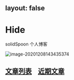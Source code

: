 layout: false
---
# Hide

solidSpoon 个人博客

![image-20201208143435374](https://ced-md-picture.oss-cn-beijing.aliyuncs.com/img/20201208143435.png)

## [文章列表](https://github.com/solidSpoon/solidSpoon.github.io/wiki)&nbsp;&nbsp;&nbsp;&nbsp;[近期文章](https://github.com/solidSpoon/solidSpoon.github.io/issues)
